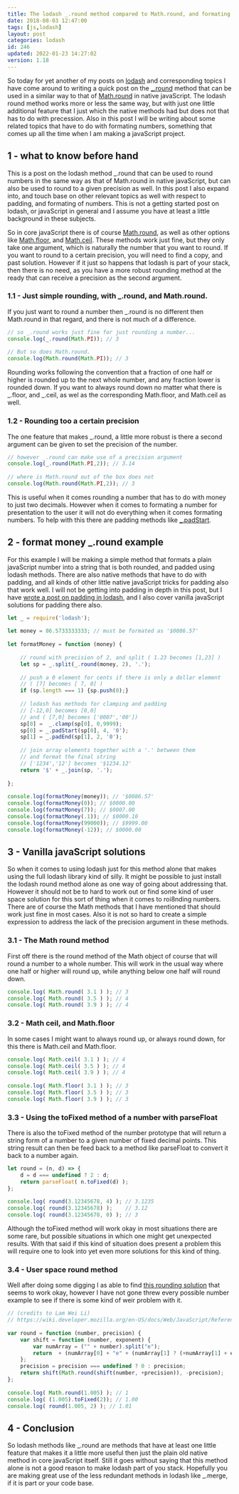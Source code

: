 ```yaml
---
title: The lodash _.round method compared to Math.round, and formating fun.
date: 2018-08-03 12:47:00
tags: [js,lodash]
layout: post
categories: lodash
id: 246
updated: 2022-01-23 14:27:02
version: 1.18
---
```


So today for yet another of my posts on [lodash](https://lodash.com/) and corresponding topics I have come around to writing a quick post on the [\_.round](https://lodash.com/docs/4.17.10#round) method that can be used in a similar way to that of [Math.round](/2020/06/15/js-math-round/) in native javaScript. The lodash round method works more or less the same way, but with just one little additional feature that I just which the native methods had but does not that has to do with precession. Also in this post I will be writing about some related topics that have to do with formating numbers, something that comes up all the time when I am making a javaScript project.

<!-- more -->

## 1 - what to know before hand

This is a post on the lodash method \_.round that can be used to round numbers in the same way as that of Math.round in native javaScript, but can also be used to round to a given precision as well. In this post I also expand into, and touch base on other relevant topics as well with respect to padding, and formating of numbers. This is not a getting started post on lodash, or javaScript in general and I assume you have at least a little background in these subjects.

So in core javaScript there is of course [Math.round](https://developer.mozilla.org/en-US/docs/Web/JavaScript/Reference/Global_Objects/Math/round), as well as other options like [Math.floor](https://developer.mozilla.org/en-US/docs/Web/JavaScript/Reference/Global_Objects/Math/floor), and [Math.ceil](https://developer.mozilla.org/en-US/docs/Web/JavaScript/Reference/Global_Objects/Math/ceil). These methods work just fine, but they only take one argument, which is naturally the number that you want to round. If you want to round to a certain precision, you will need to find a copy, and past solution. However if it just so happens that lodash is part of your stack, then there is no need, as you have a more robust rounding method at the ready that can receive a precision as the second argument.

### 1.1 - Just simple rounding, with \_.round, and Math.round.

If you just want to round a number then \_.round is no different then Math.round in that regard, and there is not much of a difference.

```js
// so _.round works just fine for just rounding a number...
console.log(_.round(Math.PI)); // 3
 
// But so does Math.round.
console.log(Math.round(Math.PI)); // 3
```

Rounding works following the convention that a fraction of one half or higher is rounded up to the next whole number, and any fraction lower is rounded down. If you want to always round down no matter what there is \_.floor, and \_.ceil, as wel as the corresponding Math.floor, and Math.ceil as well.

### 1.2 - Rounding too a certain precision

The one feature that makes \_.round, a little more robust is there a second argument can be given to set the precision of the number.

```js
// however _.round can make use of a precision argument
console.log(_.round(Math.PI,2)); // 3.14
 
// where is Math.round out of the box does not
console.log(Math.round(Math.PI,2)); // 3
```

This is useful when it comes rounding a number that has to do with money to just two decimals. However when it comes to formating a number for presentation to the user it will not do everything when it comes formating numbers. To help with this there are padding methods like [\_.padStart](/2018/08/03/lodash_padding/).

## 2 - format money \_.round example

For this example I will be making a simple method that formats a plain javaScript number into a string that is both rounded, and padded using lodash methods. There are also native methods that have to do with padding, and all kinds of other little native javaScript tricks for padding also that work well. I will not be getting into padding in depth in this post, but I have [wrote a post on padding in lodash](/2018/08/03/lodash_padding/), and I also cover vanilla javaScript solutions for padding there also.

```js
let _ = require('lodash');
 
let money = 86.5733333333; // must be formated as '$0086.57'
 
let formatMoney = function (money) {
 
    // round with precision of 2, and split ( 1.23 becomes [1,23] )
    let sp = _.split(_.round(money, 2), '.');
 
    // push a 0 element for cents if there is only a dollar element
    // ( [7] becomes [ 7, 0] )
    if (sp.length === 1) {sp.push(0);}
 
    // lodash has methods for clamping and padding
    // [-12,0] becomes [0,0]
    // and ( [7,0] becomes ['0007','00'])
    sp[0] =  _.clamp(sp[0], 0,9999);
    sp[0] = _.padStart(sp[0], 4, '0');
    sp[1] = _.padEnd(sp[1], 2, '0');
 
    // join array elements together with a '.' between them
    // and format the final string
    // ['1234','12'] becomes '$1234.12'
    return '$' + _.join(sp, '.');
 
};
 
console.log(formatMoney(money)); // '$0086.57'
console.log(formatMoney(0)); // $0000.00
console.log(formatMoney(7)); // $0007.00
console.log(formatMoney(.1)); // $0000.10
console.log(formatMoney(99000)); // $9999.00
console.log(formatMoney(-12)); // $0000.00
```

## 3 - Vanilla javaScript solutions

So when it comes to using lodash just for this method alone that makes using the full lodash library kind of silly. It might be possible to just install the lodash round method alone as one way of going about addressing that. However it should not be to hard to work out or find some kind of user space solution for this sort of thing when it comes to roi8nding numbers. There are of course the Math methods that I have mentioned that should work just fine in most cases. Also it is not so hard to create a simple expression to address the lack of the precision argument in these methods.

### 3.1 - The Math round method

First off there is the round method of the Math object of course that will round a number to a whole number. This will work in the usual way where one half or higher will round up, while anything below one half will round down.

```js
console.log( Math.round( 3.1 ) ); // 3
console.log( Math.round( 3.5 ) ); // 4
console.log( Math.round( 3.9 ) ); // 4
```

### 3.2 - Math ceil, and Math.floor

In some cases I might want to always round up, or always round down, for this there is Math.ceil and Math.floor.

```js
console.log( Math.ceil( 3.1 ) ); // 4
console.log( Math.ceil( 3.5 ) ); // 4
console.log( Math.ceil( 3.9 ) ); // 4
 
console.log( Math.floor( 3.1 ) ); // 3
console.log( Math.floor( 3.5 ) ); // 3
console.log( Math.floor( 3.9 ) ); // 3
```

### 3.3 - Using the toFixed method of a number with parseFloat

There is also the toFixed method of the number prototype that will return a string form of a number to a given number of fixed decimal points. This string result can then be feed back to a method like parseFloat to convert it back to a number again.

```js
let round = (n, d) => {
    d = d === undefined ? 2 : d;
    return parseFloat( n.toFixed(d) );
};
 
console.log( round(3.12345678, 4) ); // 3.1235
console.log( round(3.12345678) );    // 3.12
console.log( round(3.12345678, 0) ); // 3
```

Although the toFixed method will work okay in most situations there are some rare, but possible situations in which one might get unexpected results. With that said if this kind of situation does present a problem this will require one to look into yet even more solutions for this kind of thing.

### 3.4  - User space round method

Well after doing some digging I as able to find [this rounding solution](https://wiki.developer.mozilla.org/en-US/docs/Web/JavaScript/Reference/Global_Objects/Math/round$revision/1383484) that seems to work okay, however I have not gone threw every possible number example to see if there is some kind of weir problem with it.


```js
// (credits to Lam Wei Li)
// https://wiki.developer.mozilla.org/en-US/docs/Web/JavaScript/Reference/Global_Objects/Math/round$revision/1383484
 
var round = function (number, precision) {
    var shift = function (number, exponent) {
        var numArray = ("" + number).split("e");
        return  + (numArray[0] + "e" + (numArray[1] ? (+numArray[1] + exponent) : exponent));
    };
    precision = precision === undefined ? 0 : precision;
    return shift(Math.round(shift(number, +precision)), -precision);
};
 
console.log( Math.round(1.005) ); // 1
console.log( (1.005).toFixed(2)); // 1.00
console.log( round(1.005, 2) ); // 1.01
```

## 4 - Conclusion

So lodash methods like \_.round are methods that have at least one little feature that makes it a little more useful then just the plain old native method in core javaScript itself. Still it goes without saying that this method alone is not a good reason to make lodash part of you stack. Hopefully you are making great use of the less redundant methods in lodash like \_.merge, if it is part or your code base.
